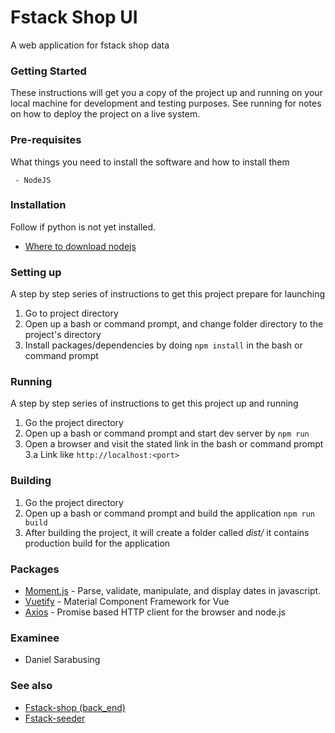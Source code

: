 # Fstack Shop UI

A web application for fstack shop data

### Getting Started

These instructions will get you a copy of the project up and running on your local machine for development and testing purposes. See running for notes on how to deploy the project on a live system.

### Pre-requisites

What things you need to install the software and how to install them

```
 - NodeJS
```

### Installation

Follow if python is not yet installed.

* [Where to download nodejs](https://nodejs.org/en/download/)

### Setting up

A step by step series of instructions to get this project prepare for launching

1. Go to project directory
2. Open up a bash or command prompt, and change folder directory to the project's directory
2. Install packages/dependencies by doing ```npm install``` in the bash or command prompt

### Running

A step by step series of instructions to get this project up and running

1. Go the project directory
2. Open up a bash or command prompt and start dev server by ```npm run```
3. Open a browser and visit the stated link in the bash or command prompt
 3.a Link like ```http://localhost:<port>```

### Building

1. Go the project directory
2. Open up a bash or command prompt and build the application ```npm run build```
3. After building the project, it will create a folder called *dist/* it contains production build for the application

### Packages

* [Moment.js](https://github.com/moment/moment/) - Parse, validate, manipulate, and display dates in javascript. 
* [Vuetify](https://github.com/vuetifyjs/vuetify) - Material Component Framework for Vue
* [Axios](https://github.com/axios/axios) - Promise based HTTP client for the browser and node.js

### Examinee

* Daniel Sarabusing

### See also

* [Fstack-shop (back_end)](https://github.com/parentClass/fstack_shop_backend)
* [Fstack-seeder](https://github.com/parentClass/fstack_shop_seeder)
